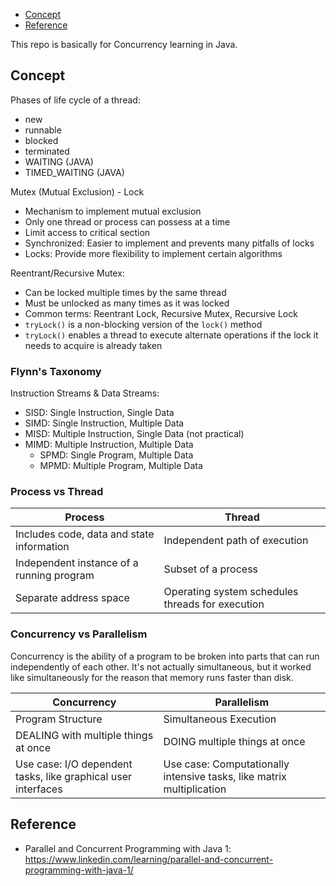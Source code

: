 
- [Concept](#concept)
- [Reference](#reference)


This repo is basically for Concurrency learning in Java.

## Concept

Phases of life cycle of a thread:
- new
- runnable
- blocked
- terminated
- WAITING (JAVA)
- TIMED_WAITING (JAVA)

Mutex (Mutual Exclusion) - Lock
- Mechanism to implement mutual exclusion
- Only one thread or process can possess at a time
- Limit access to critical section
- Synchronized: Easier to implement and prevents many pitfalls of locks
- Locks: Provide more flexibility to implement certain algorithms

Reentrant/Recursive Mutex:
- Can be locked multiple times by the same thread
- Must be unlocked as many times as it was locked
- Common terms: Reentrant Lock, Recursive Mutex, Recursive Lock
- `tryLock()` is a non-blocking version of the `lock()` method
- `tryLock()` enables a thread to execute alternate operations if the lock it needs to acquire is already taken

### Flynn's Taxonomy

Instruction Streams & Data Streams:
- SISD: Single Instruction, Single Data
- SIMD: Single Instruction, Multiple Data
- MISD: Multiple Instruction, Single Data (not practical)
- MIMD: Multiple Instruction, Multiple Data
    - SPMD: Single Program, Multiple Data
    - MPMD: Multiple Program, Multiple Data

### Process vs Thread

| Process | Thread |
| --- | --- |
| Includes code, data and state information | Independent path of execution |
| Independent instance of a running program | Subset of a process |
| Separate address space | Operating system schedules threads for execution |

### Concurrency vs Parallelism

Concurrency is the ability of a program to be broken into parts that can run independently of each other. It's not actually simultaneous, but it worked like simultaneously for the reason that memory runs faster than disk.

| Concurrency | Parallelism |
| --- | --- |
| Program Structure | Simultaneous Execution |
| DEALING with multiple things at once | DOING multiple things at once |
| Use case: I/O dependent tasks, like graphical user interfaces | Use case: Computationally intensive tasks, like matrix multiplication |


## Reference

- Parallel and Concurrent Programming with Java 1: https://www.linkedin.com/learning/parallel-and-concurrent-programming-with-java-1/
